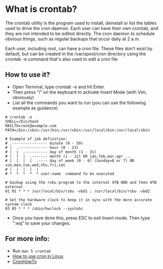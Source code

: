 # What is crontab?

The crontab utility is the program used to install, deinstall or list the tables used to drive the cron daemon. Each user can have their own crontab, and they are not intended to be edited directly.
The cron daemon to schedule obvious things, such as regular backups that occur daily at 2 a.m.

Each user, including root, can have a cron file. These files don't exist by default, but can be created in the /var/spool/cron directory using the crontab -e command that's also used to edit a cron file

## How to use it?
- Open Terminal, type crontab -e and hit Enter.
- Then press "i" on the keyboard to activate Insert Mode (with Vim, obviously)
- List all the commands you want to run (you can use the following example as guidance)

```
# crontab -e
SHELL=/bin/bash
MAILTO=root@example.com
PATH=/bin:/sbin:/usr/bin:/usr/sbin:/usr/local/bin:/usr/local/sbin

# Example of job definition:
# .---------------- minute (0 - 59)
# |  .------------- hour (0 - 23)
# |  |  .---------- day of month (1 - 31)
# |  |  |  .------- month (1 - 12) OR jan,feb,mar,apr ...
# |  |  |  |  .---- day of week (0 - 6) (Sunday=0 or 7) OR sun,mon,tue,wed,thu,fri,sat
# |  |  |  |  |
# *  *  *  *  * user-name  command to be executed

# backup using the rsbu program to the internal 4TB HDD and then 4TB external
01 01 * * * /usr/local/bin/rsbu -vbd1 ; /usr/local/bin/rsbu -vbd2

# Set the hardware clock to keep it in sync with the more accurate system clock
03 05 * * * /sbin/hwclock --systohc
```
- Once you have done this, press ESC to exit Insert mode. Then type ":wq" to save your changes.

## For more info:
 - Run `man 5 crontab`
 - [How to use cron in Linux](https://opensource.com/article/17/11/how-use-cron-linux)
 - [CronHowTo](http://bit.ly/CronHowTo)
